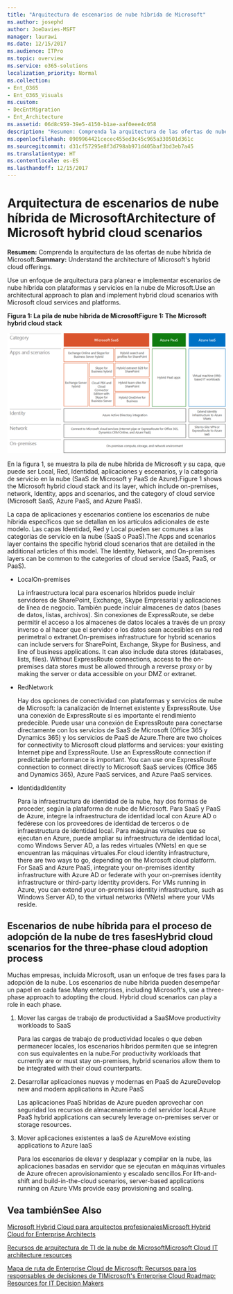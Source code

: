 ```yaml
---
title: "Arquitectura de escenarios de nube híbrida de Microsoft"
ms.author: josephd
author: JoeDavies-MSFT
manager: laurawi
ms.date: 12/15/2017
ms.audience: ITPro
ms.topic: overview
ms.service: o365-solutions
localization_priority: Normal
ms.collection:
- Ent_O365
- Ent_O365_Visuals
ms.custom:
- DecEntMigration
- Ent_Architecture
ms.assetid: 06d8c959-39e5-4150-b1ae-aaf0eee4c058
description: "Resumen: Comprenda la arquitectura de las ofertas de nube híbrida de Microsoft."
ms.openlocfilehash: 0909964421cecec455ed3c45c965a330501d361c
ms.sourcegitcommit: d31cf57295e8f3d798ab971d405baf3bd3eb7a45
ms.translationtype: HT
ms.contentlocale: es-ES
ms.lasthandoff: 12/15/2017
---
```

# <a name="architecture-of-microsoft-hybrid-cloud-scenarios"></a><span data-ttu-id="a2763-103">Arquitectura de escenarios de nube híbrida de Microsoft</span><span class="sxs-lookup"><span data-stu-id="a2763-103">Architecture of Microsoft hybrid cloud scenarios</span></span>

 <span data-ttu-id="a2763-104">**Resumen:** Comprenda la arquitectura de las ofertas de nube híbrida de Microsoft.</span><span class="sxs-lookup"><span data-stu-id="a2763-104">**Summary:** Understand the architecture of Microsoft's hybrid cloud offerings.</span></span>
  
<span data-ttu-id="a2763-105">Use un enfoque de arquitectura para planear e implementar escenarios de nube híbrida con plataformas y servicios en la nube de Microsoft.</span><span class="sxs-lookup"><span data-stu-id="a2763-105">Use an architectural approach to plan and implement hybrid cloud scenarios with Microsoft cloud services and platforms.</span></span>
  
<span data-ttu-id="a2763-106">**Figura 1: La pila de nube híbrida de Microsoft**</span><span class="sxs-lookup"><span data-stu-id="a2763-106">**Figure 1: The Microsoft hybrid cloud stack**</span></span>

![La pila de nube híbrida de Microsoft](images/Hybrid_Poster/Hybrid_Cloud_Stack.png)
  
<span data-ttu-id="a2763-108">En la figura 1, se muestra la pila de nube híbrida de Microsoft y su capa, que puede ser Local, Red, Identidad, aplicaciones y escenarios, y la categoría de servicio en la nube (SaaS de Microsoft y PaaS de Azure).</span><span class="sxs-lookup"><span data-stu-id="a2763-108">Figure 1 shows the Microsoft hybrid cloud stack and its layer, which include on-premises, network, Identity, apps and scenarios, and the category of cloud service (Microsoft SaaS, Azure PaaS, and Azure PaaS).</span></span>
  
<span data-ttu-id="a2763-p101">La capa de aplicaciones y escenarios contiene los escenarios de nube híbrida específicos que se detallan en los artículos adicionales de este modelo. Las capas Identidad, Red y Local pueden ser comunes a las categorías de servicio en la nube (SaaS o PaaS).</span><span class="sxs-lookup"><span data-stu-id="a2763-p101">The Apps and scenarios layer contains the specific hybrid cloud scenarios that are detailed in the additional articles of this model. The Identity, Network, and On-premises layers can be common to the categories of cloud service (SaaS, PaaS, or PaaS).</span></span>
  
- <span data-ttu-id="a2763-111">Local</span><span class="sxs-lookup"><span data-stu-id="a2763-111">On-premises</span></span>
    
    <span data-ttu-id="a2763-p102">La infraestructura local para escenarios híbridos puede incluir servidores de SharePoint, Exchange, Skype Empresarial y aplicaciones de línea de negocio. También puede incluir almacenes de datos (bases de datos, listas, archivos). Sin conexiones de ExpressRoute, se debe permitir el acceso a los almacenes de datos locales a través de un proxy inverso o al hacer que el servidor o los datos sean accesibles en su red perimetral o extranet.</span><span class="sxs-lookup"><span data-stu-id="a2763-p102">On-premises infrastructure for hybrid scenarios can include servers for SharePoint, Exchange, Skype for Business, and line of business applications. It can also include data stores (databases, lists, files). Without ExpressRoute connections, access to the on-premises data stores must be allowed through a reverse proxy or by making the server or data accessible on your DMZ or extranet.</span></span>
    
- <span data-ttu-id="a2763-115">Red</span><span class="sxs-lookup"><span data-stu-id="a2763-115">Network</span></span>
    
    <span data-ttu-id="a2763-p103">Hay dos opciones de conectividad con plataformas y servicios de nube de Microsoft: la canalización de Internet existente y ExpressRoute. Use una conexión de ExpressRoute si es importante el rendimiento predecible. Puede usar una conexión de ExpressRoute para conectarse directamente con los servicios de SaaS de Microsoft (Office 365 y Dynamics 365) y los servicios de PaaS de Azure.</span><span class="sxs-lookup"><span data-stu-id="a2763-p103">There are two choices for connectivity to Microsoft cloud platforms and services: your existing Internet pipe and ExpressRoute. Use an ExpressRoute connection if predictable performance is important. You can use one ExpressRoute connection to connect directly to Microsoft SaaS services (Office 365 and Dynamics 365), Azure PaaS services, and Azure PaaS services.</span></span>
    
- <span data-ttu-id="a2763-119">Identidad</span><span class="sxs-lookup"><span data-stu-id="a2763-119">Identity</span></span>
    
    <span data-ttu-id="a2763-p104">Para la infraestructura de identidad de la nube, hay dos formas de proceder, según la plataforma de nube de Microsoft. Para SaaS y PaaS de Azure, integre la infraestructura de identidad local con Azure AD o fedérese con los proveedores de identidad de terceros o de infraestructura de identidad local. Para máquinas virtuales que se ejecutan en Azure, puede ampliar su infraestructura de identidad local, como Windows Server AD, a las redes virtuales (VNets) en que se encuentran las máquinas virtuales.</span><span class="sxs-lookup"><span data-stu-id="a2763-p104">For cloud identity infrastructure, there are two ways to go, depending on the Microsoft cloud platform. For SaaS and Azure PaaS, integrate your on-premises identity infrastructure with Azure AD or federate with your on-premises identity infrastructure or third-party identity providers. For VMs running in Azure, you can extend your on-premises identity infrastructure, such as Windows Server AD, to the virtual networks (VNets) where your VMs reside.</span></span>
    
## <a name="hybrid-cloud-scenarios-for-the-three-phase-cloud-adoption-process"></a><span data-ttu-id="a2763-123">Escenarios de nube híbrida para el proceso de adopción de la nube de tres fases</span><span class="sxs-lookup"><span data-stu-id="a2763-123">Hybrid cloud scenarios for the three-phase cloud adoption process</span></span>

<span data-ttu-id="a2763-p105">Muchas empresas, incluida Microsoft, usan un enfoque de tres fases para la adopción de la nube. Los escenarios de nube híbrida pueden desempeñar un papel en cada fase.</span><span class="sxs-lookup"><span data-stu-id="a2763-p105">Many enterprises, including Microsoft's, use a three-phase approach to adopting the cloud. Hybrid cloud scenarios can play a role in each phase.</span></span>
  
1. <span data-ttu-id="a2763-126">Mover las cargas de trabajo de productividad a SaaS</span><span class="sxs-lookup"><span data-stu-id="a2763-126">Move productivity workloads to SaaS</span></span>
    
    <span data-ttu-id="a2763-127">Para las cargas de trabajo de productividad locales o que deben permanecer locales, los escenarios híbridos permiten que se integren con sus equivalentes en la nube.</span><span class="sxs-lookup"><span data-stu-id="a2763-127">For productivity workloads that currently are or must stay on-premises, hybrid scenarios allow them to be integrated with their cloud counterparts.</span></span>
    
2. <span data-ttu-id="a2763-128">Desarrollar aplicaciones nuevas y modernas en PaaS de Azure</span><span class="sxs-lookup"><span data-stu-id="a2763-128">Develop new and modern applications in Azure PaaS</span></span>
    
    <span data-ttu-id="a2763-129">Las aplicaciones PaaS híbridas de Azure pueden aprovechar con seguridad los recursos de almacenamiento o del servidor local.</span><span class="sxs-lookup"><span data-stu-id="a2763-129">Azure PaaS hybrid applications can securely leverage on-premises server or storage resources.</span></span>
    
3. <span data-ttu-id="a2763-130">Mover aplicaciones existentes a IaaS de Azure</span><span class="sxs-lookup"><span data-stu-id="a2763-130">Move existing applications to Azure IaaS</span></span>
    
    <span data-ttu-id="a2763-131">Para los escenarios de elevar y desplazar y compilar en la nube, las aplicaciones basadas en servidor que se ejecutan en máquinas virtuales de Azure ofrecen aprovisionamiento y escalado sencillos.</span><span class="sxs-lookup"><span data-stu-id="a2763-131">For lift-and-shift and build-in-the-cloud scenarios, server-based applications running on Azure VMs provide easy provisioning and scaling.</span></span>
    
## <a name="see-also"></a><span data-ttu-id="a2763-132">Vea también</span><span class="sxs-lookup"><span data-stu-id="a2763-132">See Also</span></span>

[<span data-ttu-id="a2763-133">Microsoft Hybrid Cloud para arquitectos profesionales</span><span class="sxs-lookup"><span data-stu-id="a2763-133">Microsoft Hybrid Cloud for Enterprise Architects</span></span>](microsoft-hybrid-cloud-for-enterprise-architects.md)
  
[<span data-ttu-id="a2763-134">Recursos de arquitectura de TI de la nube de Microsoft</span><span class="sxs-lookup"><span data-stu-id="a2763-134">Microsoft Cloud IT architecture resources</span></span>](microsoft-cloud-it-architecture-resources.md)

[<span data-ttu-id="a2763-135">Mapa de ruta de Enterprise Cloud de Microsoft: Recursos para los responsables de decisiones de TI</span><span class="sxs-lookup"><span data-stu-id="a2763-135">Microsoft's Enterprise Cloud Roadmap: Resources for IT Decision Makers</span></span>](https://sway.com/FJ2xsyWtkJc2taRD)



